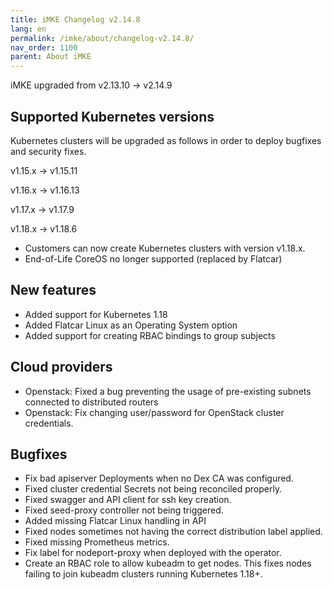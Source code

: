 ```yaml
---
title: iMKE Changelog v2.14.8
lang: en
permalink: /imke/about/changelog-v2.14.8/
nav_order: 1100
parent: About iMKE
---
```


iMKE upgraded from v2.13.10 → v2.14.9

## Supported Kubernetes versions

Kubernetes clusters will be upgraded as follows in order to deploy bugfixes and security fixes.

v1.15.x -> v1.15.11

v1.16.x -> v1.16.13

v1.17.x -> v1.17.9

v1.18.x -> v1.18.6

- Customers can now create Kubernetes clusters with version v1.18.x.
- End-of-Life CoreOS no longer supported (replaced by Flatcar)

## New features

- Added support for Kubernetes 1.18
- Added Flatcar Linux as an Operating System option
- Added support for creating RBAC bindings to group subjects

## Cloud providers

- Openstack: Fixed a bug preventing the usage of pre-existing subnets connected to distributed routers
- Openstack: Fix changing user/password for OpenStack cluster credentials.

## Bugfixes

- Fix bad apiserver Deployments when no Dex CA was configured.
- Fixed cluster credential Secrets not being reconciled properly.
- Fixed swagger and API client for ssh key creation.
- Fixed seed-proxy controller not being triggered.
- Added missing Flatcar Linux handling in API
- Fixed nodes sometimes not having the correct distribution label applied.
- Fixed missing Prometheus metrics.
- Fix label for nodeport-proxy when deployed with the operator.
- Create an RBAC role to allow kubeadm to get nodes. This fixes nodes failing to join kubeadm clusters running Kubernetes 1.18+.
